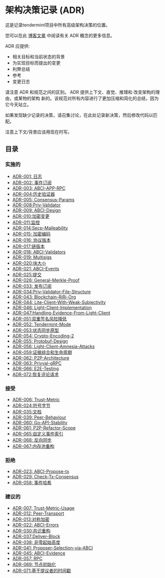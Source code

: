 # 架构决策记录 (ADR)

这是记录tendermint项目中所有高级架构决策的位置。

您可以在此 [博客文章](https://product.reverb.com/documenting-architecture-decisions-the-reverb-way-a3563bb24bd0#.78xhdix6t) 中阅读有关 ADR 概念的更多信息。

ADR 应提供:

- 相关目标和当前状态的背景
- 为实现目标而提出的变更
- 利弊总结
- 参考
- 变更日志

请注意 ADR 和规范之间的区别。 ADR 提供上下文、直觉、推理和
改变架构的理由，或某物的架构
新的。该规范对所有内容进行了更加压缩和简化的总结，因为
它今天站立。

如果发现缺少记录的决策，请召集讨论，在此处记录新决策，然后修改代码以匹配。

注意上下文/背景应该用现在时写。

## 目录

### 实施的

- [ADR-001: 日志](./adr-001-logging.md)
- [ADR-002: 事件订阅](./adr-002-event-subscription.md)
- [ADR-003: ABCI-APP-RPC](./adr-003-abci-app-rpc.md)
- [ADR-004:历史验证器](./adr-004-historical-validators.md)
- [ADR-005: Consensus-Params](./adr-005-consensus-params.md)
- [ADR-008:Priv-Validator](./adr-008-priv-validator.md)
- [ADR-009: ABCI-Design](./adr-009-ABCI-design.md)
- [ADR-010:加密变更](./adr-010-crypto-changes.md)
- [ADR-011:监控](./adr-011-monitoring.md)
- [ADR-014:Secp-Malleability](./adr-014-secp-malleability.md)
- [ADR-015: 加密编码](./adr-015-crypto-encoding.md)
- [ADR-016: 协议版本](./adr-016-protocol-versions.md)
- [ADR-017:链版本](./adr-017-chain-versions.md)
- [ADR-018: ABCI-Validators](./adr-018-ABCI-Validators.md)
- [ADR-019: Multisigs](./adr-019-multisigs.md)
- [ADR-020:块大小](./adr-020-block-size.md)
- [ADR-021: ABCI-Events](./adr-021-abci-events.md)
- [ADR-025:提交](./adr-025-commit.md)
- [ADR-026: General-Merkle-Proof](./adr-026-general-merkle-proof.md)
- [ADR-033: 发布订阅](./adr-033-pubsub.md)
- [ADR-034:Priv-Validator-File-Structure](./adr-034-priv-validator-file-structure.md)
- [ADR-043: Blockchain-RiRi-Org](./adr-043-blockchain-riri-org.md)
- [ADR-044: Lite-Client-With-Weak-Subjectivity](./adr-044-lite-client-with-weak-subjectivity.md)
- [ADR-046: Light-Client-Implementation](./adr-046-light-client-implementation.md)
- [ADR-047:Handling-Evidence-From-Light-Client](./adr-047-handling-evidence-from-light-client.md)
- [ADR-051:双重签名风险降低](./adr-051-double-signing-risk-reduction.md)
- [ADR-052: Tendermint-Mode](./adr-052-tendermint-mode.md)
- [ADR-053:状态同步原型](./adr-053-state-sync-prototype.md)
- [ADR-054: Crypto-Encoding-2](./adr-054-crypto-encoding-2.md)
- [ADR-055: Protobuf-Design](./adr-055-protobuf-design.md)
- [ADR-056: Light-Client-Amnesia-Attacks](./adr-056-light-client-amnesia-attacks.md)
- [ADR-059:证据组合和生命周期](./adr-059-evidence-composition-and-lifecycle.md)
- [ADR-062: P2P-Architecture](./adr-062-p2p-architecture.md)
- [ADR-063: Privval-gRPC](./adr-063-privval-grpc.md)
- [ADR-066: E2E-Tes​​ting](./adr-066-e2e-testing.md)
- [ADR-072:恢复评论请求](./adr-072-request-for-comments.md)

### 接受

- [ADR-006: Trust-Metric](./adr-006-trust-metric.md)
- [ADR-024:符号字节](./adr-024-sign-bytes.md)
- [ADR-035:文档](./adr-035-documentation.md)
- [ADR-039: Peer-Behaviour](./adr-039-peer-behaviour.md)
- [ADR-060: Go-API-Stability](./adr-060-go-api-stability.md)
- [ADR-061: P2P-Refactor-Scope](./adr-061-p2p-refactor-scope.md)
- [ADR-065:自定义事件索引](./adr-065-custom-event-indexing.md)
- [ADR-068: 反向同步](./adr-068-reverse-sync.md)
- [ADR-067:内存池重构](./adr-067-mempool-refactor.md)

### 拒绝

- [ADR-023: ABCI-Propose-tx](./adr-023-ABCI-propose-tx.md)
- [ADR-029: Check-Tx-Consensus](./adr-029-check-tx-consensus.md)
- [ADR-058: 事件哈希](./adr-058-event-hashing.md)


### 建议的

- [ADR-007: Trust-Metric-Usage](./adr-007-trust-metric-usage.md)
- [ADR-012: Peer-Transport](./adr-012-peer-transport.md)
- [ADR-013:对称加密](./adr-013-symmetric-crypto.md)
- [ADR-022: ABCI-Errors](./adr-022-abci-errors.md)
- [ADR-030:共识重构](./adr-030-consensus-refactor.md)
- [ADR-037:Deliver-Block](./adr-037-deliver-block.md)
- [ADR-038: 非零起始高度](./adr-038-non-zero-start-height.md)
- [ADR-041: Proposer-Selection-via-ABCI](./adr-041-proposer-selection-via-abci.md)
- [ADR-045: ABCI-Evidence](./adr-045-abci-evidence.md)
- [ADR-057: RPC](./adr-057-RPC.md)
- [ADR-069: 节点初始化](./adr-069-flexible-node-initialization.md)
- [ADR-071:基于提议者的时间戳](adr-071-proposer-based-timestamps.md)
